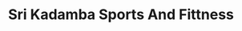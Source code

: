 ---
title: "Sri Kadamba Sports And Fittness"
url: /bangalore/sri-kadamba-sports-and-fittness/
shop: Sport
---